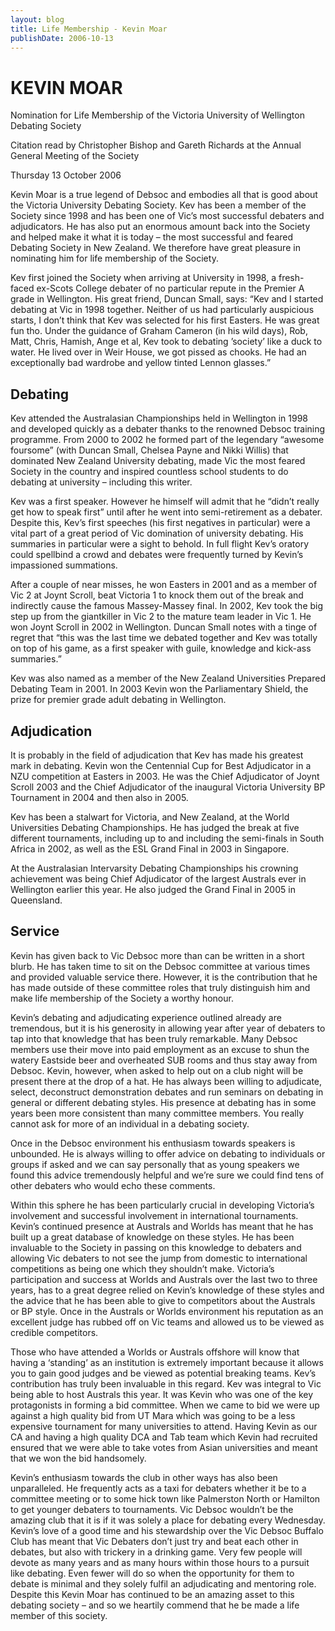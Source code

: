 ```yaml
---
layout: blog
title: Life Membership - Kevin Moar
publishDate: 2006-10-13
---
```

# KEVIN MOAR

Nomination for Life Membership of the Victoria University of Wellington Debating Society

Citation read by Christopher Bishop and Gareth Richards at the Annual General Meeting of the Society

Thursday 13 October 2006

Kevin Moar is a true legend of Debsoc and embodies all that is good about the Victoria University Debating Society. Kev has been a member of the Society since 1998 and has been one of Vic’s most successful debaters and adjudicators. He has also put an enormous amount back into the Society and helped make it what it is today – the most successful and feared Debating Society in New Zealand. We therefore have great pleasure in nominating him for life membership of the Society.

Kev first joined the Society when arriving at University in 1998, a fresh-faced ex-Scots College debater of no particular repute in the Premier A grade in Wellington. His great friend, Duncan Small, says: “Kev and I started debating at Vic in 1998 together. Neither of us had particularly auspicious starts, I don’t think that Kev was selected for his first Easters. He was great fun tho. Under the guidance of Graham Cameron (in his wild days), Rob, Matt, Chris, Hamish, Ange et al, Kev took to debating ’society’ like a duck to water. He lived over in Weir House, we got pissed as chooks. He had an exceptionally bad wardrobe and yellow tinted Lennon glasses.”

## Debating

Kev attended the Australasian Championships held in Wellington in 1998 and developed quickly as a debater thanks to the renowned Debsoc training programme. From 2000 to 2002 he formed part of the legendary “awesome foursome” (with Duncan Small, Chelsea Payne and Nikki Willis) that dominated New Zealand University debating, made Vic the most feared Society in the country and inspired countless school students to do debating at university – including this writer.

Kev was a first speaker. However he himself will admit that he “didn’t really get how to speak first” until after he went into semi-retirement as a debater. Despite this, Kev’s first speeches (his first negatives in particular) were a vital part of a great period of Vic domination of university debating. His summaries in particular were a sight to behold. In full flight Kev’s oratory could spellbind a crowd and debates were frequently turned by Kevin’s impassioned summations.

After a couple of near misses, he won Easters in 2001 and as a member of Vic 2 at Joynt Scroll, beat Victoria 1 to knock them out of the break and indirectly cause the famous Massey-Massey final. In 2002, Kev took the big step up from the giantkiller in Vic 2 to the mature team leader in Vic 1. He won Joynt Scroll in 2002 in Wellington. Duncan Small notes with a tinge of regret that “this was the last time we debated together and Kev was totally on top of his game, as a first speaker with guile, knowledge and kick-ass summaries.”

Kev was also named as a member of the New Zealand Universities Prepared Debating Team in 2001. In 2003 Kevin won the Parliamentary Shield, the prize for premier grade adult debating in Wellington.

## Adjudication

It is probably in the field of adjudication that Kev has made his greatest mark in debating. Kevin won the Centennial Cup for Best Adjudicator in a NZU competition at Easters in 2003. He was the Chief Adjudicator of Joynt Scroll 2003 and the Chief Adjudicator of the inaugural Victoria University BP Tournament in 2004 and then also in 2005.

Kev has been a stalwart for Victoria, and New Zealand, at the World Universities Debating Championships. He has judged the break at five different tournaments, including up to and including the semi-finals in South Africa in 2002, as well as the ESL Grand Final in 2003 in Singapore.

At the Australasian Intervarsity Debating Championships his crowning achievement was being Chief Adjudicator of the largest Australs ever in Wellington earlier this year. He also judged the Grand Final in 2005 in Queensland.

## Service

Kevin has given back to Vic Debsoc more than can be written in a short blurb. He has taken time to sit on the Debsoc committee at various times and provided valuable service there. However, it is the contribution that he has made outside of these committee roles that truly distinguish him and make life membership of the Society a worthy honour.

Kevin’s debating and adjudicating experience outlined already are tremendous, but it is his generosity in allowing year after year of debaters to tap into that knowledge that has been truly remarkable. Many Debsoc members use their move into paid employment as an excuse to shun the watery Eastside beer and overheated SUB rooms and thus stay away from Debsoc. Kevin, however, when asked to help out on a club night will be present there at the drop of a hat. He has always been willing to adjudicate, select, deconstruct demonstration debates and run seminars on debating in general or different debating styles. His presence at debating has in some years been more consistent than many committee members. You really cannot ask for more of an individual in a debating society.

Once in the Debsoc environment his enthusiasm towards speakers is unbounded. He is always willing to offer advice on debating to individuals or groups if asked and we can say personally that as young speakers we found this advice tremendously helpful and we’re sure we could find tens of other debaters who would echo these comments.

Within this sphere he has been particularly crucial in developing Victoria’s involvement and successful involvement in international tournaments. Kevin’s continued presence at Australs and Worlds has meant that he has built up a great database of knowledge on these styles. He has been invaluable to the Society in passing on this knowledge to debaters and allowing Vic debaters to not see the jump from domestic to international competitions as being one which they shouldn’t make. Victoria’s participation and success at Worlds and Australs over the last two to three years, has to a great degree relied on Kevin’s knowledge of these styles and the advice that he has been able to give to competitors about the Australs or BP style. Once in the Australs or Worlds environment his reputation as an excellent judge has rubbed off on Vic teams and allowed us to be viewed as credible competitors.

Those who have attended a Worlds or Australs offshore will know that having a ‘standing’ as an institution is extremely important because it allows you to gain good judges and be viewed as potential breaking teams. Kev’s contribution has truly been invaluable in this regard. Kev was integral to Vic being able to host Australs this year. It was Kevin who was one of the key protagonists in forming a bid committee. When we came to bid we were up against a high quality bid from UT Mara which was going to be a less expensive tournament for many universities to attend. Having Kevin as our CA and having a high quality DCA and Tab team which Kevin had recruited ensured that we were able to take votes from Asian universities and meant that we won the bid handsomely.

Kevin’s enthusiasm towards the club in other ways has also been unparalleled. He frequently acts as a taxi for debaters whether it be to a committee meeting or to some hick town like Palmerston North or Hamilton to get younger debaters to tournaments. Vic Debsoc wouldn’t be the amazing club that it is if it was solely a place for debating every Wednesday. Kevin’s love of a good time and his stewardship over the Vic Debsoc Buffalo Club has meant that Vic Debaters don’t just try and beat each other in debates, but also with trickery in a drinking game. Very few people will devote as many years and as many hours within those hours to a pursuit like debating. Even fewer will do so when the opportunity for them to debate is minimal and they solely fulfil an adjudicating and mentoring role. Despite this Kevin Moar has continued to be an amazing asset to this debating society – and so we heartily commend that he be made a life member of this society.

